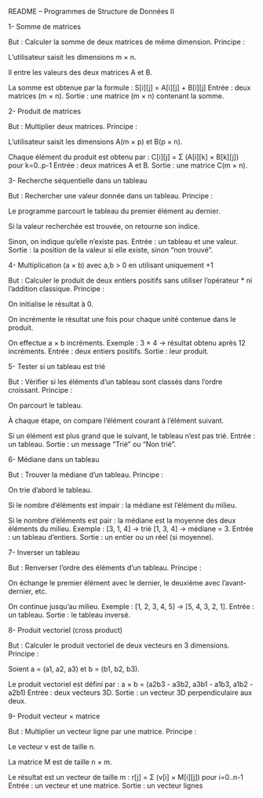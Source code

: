 README – Programmes de Structure de Données II

1- Somme de matrices

But : Calculer la somme de deux matrices de même dimension.
Principe :

L’utilisateur saisit les dimensions m × n.

Il entre les valeurs des deux matrices A et B.

La somme est obtenue par la formule :
S[i][j] = A[i][j] + B[i][j]
Entrée : deux matrices (m × n).
Sortie : une matrice (m × n) contenant la somme.


2- Produit de matrices

But : Multiplier deux matrices.
Principe :

L’utilisateur saisit les dimensions A(m × p) et B(p × n).

Chaque élément du produit est obtenu par :
C[i][j] = Σ (A[i][k] × B[k][j]) pour k=0..p-1
Entrée : deux matrices A et B.
Sortie : une matrice C(m × n).


3- Recherche séquentielle dans un tableau

But : Rechercher une valeur donnée dans un tableau.
Principe :

Le programme parcourt le tableau du premier élément au dernier.

Si la valeur recherchée est trouvée, on retourne son indice.

Sinon, on indique qu’elle n’existe pas.
Entrée : un tableau et une valeur.
Sortie : la position de la valeur si elle existe, sinon “non trouvé”.


4- Multiplication (a × b) avec a,b > 0 en utilisant uniquement +1

But : Calculer le produit de deux entiers positifs sans utiliser l’opérateur * ni l’addition classique.
Principe :

On initialise le résultat à 0.

On incrémente le résultat une fois pour chaque unité contenue dans le produit.

On effectue a × b incréments.
Exemple : 3 × 4 → résultat obtenu après 12 incréments.
Entrée : deux entiers positifs.
Sortie : leur produit.

5- Tester si un tableau est trié

But : Vérifier si les éléments d’un tableau sont classés dans l’ordre croissant.
Principe :

On parcourt le tableau.

À chaque étape, on compare l’élément courant à l’élément suivant.

Si un élément est plus grand que le suivant, le tableau n’est pas trié.
Entrée : un tableau.
Sortie : un message “Trié” ou “Non trié”.


6- Médiane dans un tableau

But : Trouver la médiane d’un tableau.
Principe :

On trie d’abord le tableau.

Si le nombre d’éléments est impair : la médiane est l’élément du milieu.

Si le nombre d’éléments est pair : la médiane est la moyenne des deux éléments du milieu.
Exemple : [3, 1, 4] → trié [1, 3, 4] → médiane = 3.
Entrée : un tableau d’entiers.
Sortie : un entier ou un réel (si moyenne).


7- Inverser un tableau

But : Renverser l’ordre des éléments d’un tableau.
Principe :

On échange le premier élément avec le dernier, le deuxième avec l’avant-dernier, etc.

On continue jusqu’au milieu.
Exemple : [1, 2, 3, 4, 5] → [5, 4, 3, 2, 1].
Entrée : un tableau.
Sortie : le tableau inversé.


8- Produit vectoriel (cross product)

But : Calculer le produit vectoriel de deux vecteurs en 3 dimensions.
Principe :

Soient a = (a1, a2, a3) et b = (b1, b2, b3).

Le produit vectoriel est défini par :
a × b = (a2b3 - a3b2, a3b1 - a1b3, a1b2 - a2b1)
Entrée : deux vecteurs 3D.
Sortie : un vecteur 3D perpendiculaire aux deux.


9- Produit vecteur × matrice

But : Multiplier un vecteur ligne par une matrice.
Principe :

Le vecteur v est de taille n.

La matrice M est de taille n × m.

Le résultat est un vecteur de taille m :
r[j] = Σ (v[i] × M[i][j]) pour i=0..n-1
Entrée : un vecteur et une matrice.
Sortie : un vecteur lignes
